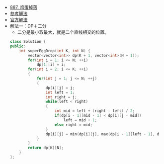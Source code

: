 - [887. 鸡蛋掉落](https://leetcode-cn.com/problems/super-egg-drop/)
- [参考解法](https://www.cnblogs.com/grandyang/p/11048142.html#4285408)
- [官方解法](https://leetcode-cn.com/problems/super-egg-drop/solution/dong-tai-gui-hua-zhi-jie-shi-guan-fang-ti-jie-fang/)
- 解法一：DP＋二分
    + 二分是最小取最大，就是二个直线相交的位置。
    ```C++
    class Solution {
    public:
        int superEggDrop(int K, int N) {
            vector<vector<int>> dp(K + 1, vector<int>(N + 1));
            for(int i = 1; i <= N; ++i)
                dp[1][i] = i;
            for(int i = 2; i <= K; ++i)
            {
                for(int j = 1; j <= N; ++j)
                {
                    dp[i][j] = j;
                    int left = 1;
                    int right = j;
                    while(left < right)
                    {
                        int mid = left + (right - left) / 2;
                        if(dp[i - 1][mid - 1] < dp[i][j - mid])
                            left = mid + 1;
                        else right = mid;
                    }
                    dp[i][j] = min(dp[i][j], max(dp[i - 1][left - 1], dp[i][j - left]) + 1);
                }
            }
            return dp[K][N];
        }
    };
    ```